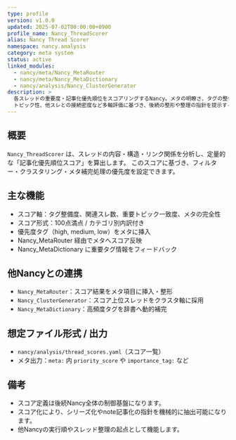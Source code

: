 ```yaml
---
type: profile
version: v1.0.0
updated: 2025-07-02T00:00:00+0900
profile_name: Nancy_ThreadScorer
alias: Nancy Thread Scorer
namespace: nancy.analysis
category: meta system
status: active
linked_modules:
  - nancy/meta/Nancy_MetaRouter
  - nancy/meta/Nancy_MetaDictionary
  - nancy/analysis/Nancy_ClusterGenerator
description: >
  各スレッドの重要度・記事化優先順位をスコアリングするNancy。メタの明瞭さ、タグの整備度、
  トピック性、他スレとの接続密度など多軸評価に基づき、後続の整形や整理の指針を提示する。
---
```


## 概要
`Nancy_ThreadScorer` は、スレッドの内容・構造・リンク関係を分析し、定量的な「記事化優先順位スコア」を算出します。
このスコアに基づき、フィルター・クラスタリング・メタ補完処理の優先度を設定できます。

## 主な機能
- スコア軸：タグ整備度、関連スレ数、重要トピック一致度、メタの完全性
- スコア形式：100点満点 / カテゴリ別内訳付き
- 優先度タグ（high, medium, low）をメタに挿入
- Nancy_MetaRouter 経由でメタへスコア反映
- Nancy_MetaDictionary に重要タグ情報をフィードバック

## 他Nancyとの連携
- `Nancy_MetaRouter`：スコア結果をメタ項目に挿入・整形
- `Nancy_ClusterGenerator`：スコア上位スレッドをクラスタ軸に採用
- `Nancy_MetaDictionary`：高頻度タグを辞書へ動的補完

## 想定ファイル形式 / 出力
- `nancy/analysis/thread_scores.yaml`（スコア一覧）
- メタ出力：`meta:` 内 `priority_score` や `importance_tag:` など

## 備考
- スコア定義は後続Nancy全体の制御基盤になります。
- スコア化により、シリーズ化やnote記事化の指針を機械的に抽出可能になります。
- 他Nancyの実行順やスレッド整理の起点として機能します。

